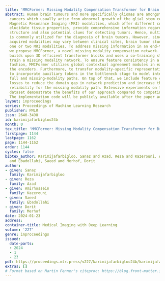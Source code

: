 ```yaml
---
title: 'MMCFormer: Missing Modality Compensation Transformer for Brain Tumor Segmentation'
abstract: Human brain tumours and more specifically gliomas are amongst the most life-threatening
  cancers which usually arise from abnormal growth of the glial stem cells. In practice,
  Magnetic Resonance Imaging (MRI) modalities, which offer different contrasts to
  elucidate tissue properties, provide comprehensive information regarding the brain’s
  structure and also potential clues for detecting tumors. Hence, multi-modal MRI
  is commonly utilized for the diagnosis of brain tumors. However, since the set of
  acquired modalities may vary between clinical sites, brain tumor studies may miss
  one or two MRI modalities. To address missing information in an end-to-end manner,
  we propose MMCFormer, a novel missing modality compensation network. Our strategy
  builds upon 3D efficient transformer blocks and uses a co-training strategy to effectively
  train a missing modality network. To ensure feature consistency in a multi-scale
  fashion, MMCFormer utilizes global contextual agreement modules in each scale of
  the encoders. Furthermore, to transfer modality-specific representations, we propose
  to incorporate auxiliary tokens in the bottleneck stage to model interaction between
  full and missing-modality paths. On top of that, we include feature consistency
  losses to reduce the domain gap in network prediction and increase the prediction
  reliability for the missing modality path. Extensive experiments on the BraTS 2018
  dataset demonstrate the benefits of our approach compared to competing approaches.
  The implementation code will be publicly available after the paper acceptance.
layout: inproceedings
series: Proceedings of Machine Learning Research
publisher: PMLR
issn: 2640-3498
id: karimijafarbigloo24b
month: 0
tex_title: 'MMCFormer: Missing Modality Compensation Transformer for Brain Tumor Segmentation'
firstpage: 1144
lastpage: 1162
page: 1144-1162
order: 1144
cycles: false
bibtex_author: Karimijafarbigloo, Sanaz and Azad, Reza and Kazerouni, Amirhossein
  and Ebadollahi, Saeed and Merhof, Dorit
author:
- given: Sanaz
  family: Karimijafarbigloo
- given: Reza
  family: Azad
- given: Amirhossein
  family: Kazerouni
- given: Saeed
  family: Ebadollahi
- given: Dorit
  family: Merhof
date: 2024-01-23
address:
container-title: Medical Imaging with Deep Learning
volume: '227'
genre: inproceedings
issued:
  date-parts:
  - 2024
  - 1
  - 23
pdf: https://proceedings.mlr.press/v227/karimijafarbigloo24b/karimijafarbigloo24b.pdf
extras: []
# Format based on Martin Fenner's citeproc: https://blog.front-matter.io/posts/citeproc-yaml-for-bibliographies/
---
```

